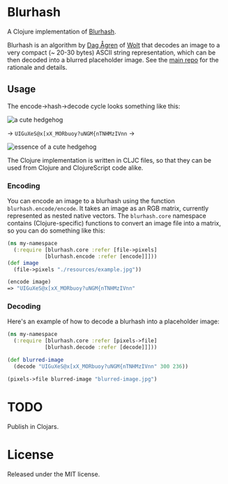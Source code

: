 # Blurhash

A Clojure implementation of [Blurhash](https://blurha.sh/).

Blurhash is an algorithm by [Dag Ågren](https://github.com/DagAgren) of [Wolt](https://wolt.com) that decodes an image to a very compact (~ 20-30 bytes) ASCII string representation, which can be then decoded into a blurred placeholder image. See the [main repo](https://github.com/woltapp/blurhash) for the rationale and details. 

## Usage

The encode->hash->decode cycle looks something like this:

![a cute hedgehog](https://raw.githubusercontent.com/siili-core/blurhash/master/resources/example.jpg)

→ `UIGuXeS@x[xX_MORbuoy?uNGM{nTNHMzIVnn` →

![essence of a cute hedgehog](https://raw.githubusercontent.com/siili-core/blurhash/master/resources/example-blurred.jpg)

The Clojure implementation is written in CLJC files, so that they can be used from Clojure and ClojureScript code alike.

### Encoding

You can encode an image to a blurhash using the function `blurhash.encode/encode`. It takes an image as an RGB matrix, currently represented as nested native vectors. The `blurhash.core` namespace contains (Clojure-specific) functions to convert an image file into a matrix, so you can do something like this:

```clojure
(ns my-namespace
  (:require [blurhash.core :refer [file->pixels]
            [blurhash.encode :refer [encode]]]))
(def image
  (file->pixels "./resources/example.jpg"))

(encode image)
=> "UIGuXeS@x[xX_MORbuoy?uNGM{nTNHMzIVnn"
```

### Decoding

Here's an example of how to decode a blurhash into a placeholder image:

```clojure
(ns my-namespace
  (:require [blurhash.core :refer [pixels->file]
            [blurhash.decode :refer [decode]]]))

(def blurred-image
  (decode "UIGuXeS@x[xX_MORbuoy?uNGM{nTNHMzIVnn" 300 236))

(pixels->file blurred-image "blurred-image.jpg")

```

# TODO

Publish in Clojars.


# License
Released under the MIT license.
